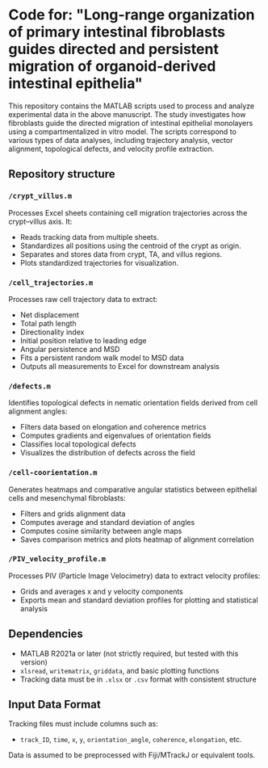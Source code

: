 # Code for: "Long-range organization of primary intestinal fibroblasts guides directed and persistent migration of organoid-derived intestinal epithelia"

This repository contains the MATLAB scripts used to process and analyze experimental data in the above manuscript. The study investigates how fibroblasts guide the directed migration of intestinal epithelial monolayers using a compartmentalized in vitro model. The scripts correspond to various types of data analyses, including trajectory analysis, vector alignment, topological defects, and velocity profile extraction.

## Repository structure

### `/crypt_villus.m`
Processes Excel sheets containing cell migration trajectories across the crypt–villus axis. It:
- Reads tracking data from multiple sheets.
- Standardizes all positions using the centroid of the crypt as origin.
- Separates and stores data from crypt, TA, and villus regions.
- Plots standardized trajectories for visualization.

### `/cell_trajectories.m`
Processes raw cell trajectory data to extract:
- Net displacement
- Total path length
- Directionality index
- Initial position relative to leading edge
- Angular persistence and MSD
- Fits a persistent random walk model to MSD data
- Outputs all measurements to Excel for downstream analysis

### `/defects.m`
Identifies topological defects in nematic orientation fields derived from cell alignment angles:
- Filters data based on elongation and coherence metrics
- Computes gradients and eigenvalues of orientation fields
- Classifies local topological defects
- Visualizes the distribution of defects across the field

### `/cell-coorientation.m`
Generates heatmaps and comparative angular statistics between epithelial cells and mesenchymal fibroblasts:
- Filters and grids alignment data
- Computes average and standard deviation of angles
- Computes cosine similarity between angle maps
- Saves comparison metrics and plots heatmap of alignment correlation

### `/PIV_velocity_profile.m`
Processes PIV (Particle Image Velocimetry) data to extract velocity profiles:
- Grids and averages x and y velocity components
- Exports mean and standard deviation profiles for plotting and statistical analysis

## Dependencies

- MATLAB R2021a or later (not strictly required, but tested with this version)
- `xlsread`, `writematrix`, `griddata`, and basic plotting functions
- Tracking data must be in `.xlsx` or `.csv` format with consistent structure

## Input Data Format

Tracking files must include columns such as:
- `track_ID`, `time`, `x`, `y`, `orientation_angle`, `coherence`, `elongation`, etc.

Data is assumed to be preprocessed with Fiji/MTrackJ or equivalent tools.

